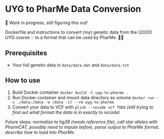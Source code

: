 # UYG to PharMe Data Conversion

🚧 Work in progress, still figuring this out!

Dockerfile and instructions to convert (my) genetic data from the (2020) UYG
course :bulb: to a format that can be used by PharMe. :dna::pill:

## Prerequisites

* Your full genetic data in `data/data.dat` and `data/data.txt`

## How to use

1. Build Docker container `docker build -t uyg-to-pharme .`
2. Run Docker container and mount data directory as volume
   `docker run -v ./data:/data -w /data -it --rm uyg-to-pharme`
3. Convert your data to VCF with `plink --recode vcf TODO` _(still trying to_
   _find out what format the data is in exactly to recode)_

_Future steps: normalize to hg38 (needs reference file), call star alleles with_
_PharmCAT, possibly need to impute before, parse output to PharMe format,_
_describe how to load into PharMe._
